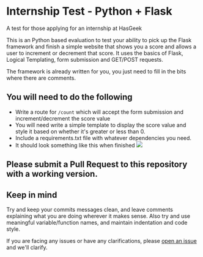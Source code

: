 # Internship Test - Python + Flask
A test for those applying for an internship at HasGeek

This is an Python based evaluation to test your ability to pick up the Flask framework and finish a simple website that shows you a score and allows a user to increment or decrement that score. It uses the basics of Flask, Logical Templating, form submission and GET/POST requests.

The framework is already written for you, you just need to fill in the bits where there are comments.

## You will need to do the following

 - Write a route for `/count` which will accept the form submission and increment/decrement the score value
 - You will need write a simple template to display the score value and style it based on whether it's greater or less than 0.
 - Include a requirements.txt file with whatever dependencies you need.
 - It should look something like this when finished
 ![](http://i.imgur.com/faomM3C.gif)

## Please submit a Pull Request to this repository with a working version.

## Keep in mind

Try and keep your commits messages clean, and leave comments explaining what you are doing wherever it makes sense. Also try and use meaningful variable/function names, and maintain indentation and code style.

If you are facing any issues or have any clarifications, please [open an issue](https://github.com/hasgeek/internship-test-python-flask/issues) and we'll clarify.
